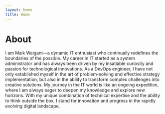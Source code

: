 ```yaml
---
layout: home
title: Home
---
```


# About

I am Maik Waigant—a dynamic IT enthusiast who continually redefines the boundaries of the possible. My career in IT started as a system administrator and has always been driven by my insatiable curiosity and passion for technological innovations. As a DevOps engineer, I have not only established myself in the art of problem-solving and effective strategy implementation, but also in the ability to transform complex challenges into creative solutions. My journey in the IT world is like an ongoing expedition, where I am always eager to deepen my knowledge and explore new horizons. With my unique combination of technical expertise and the ability to think outside the box, I stand for innovation and progress in the rapidly evolving digital landscape.

<!-- 
{% include archive.html %} -->
